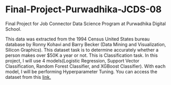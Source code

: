 # Final-Project-Purwadhika-JCDS-08
Final Project for Job Connector Data Science Program at Purwadhika Digital School.

This data was extracted from the 1994 Census United States bureau database by Ronny Kohavi and Barry Becker (Data Mining and Visualization, Silicon Graphics). This dataset task is to determine accurately whether a person makes over $50K a year or not.
This is Classification task. In this project, I will use 4 models(Logistic Regression, Support Vector Classification, Random Forest Classifier, and XGBoost Classifier). With each model, I will be performing Hyperparameter Tuning.
You can access the dataset from this <a href="https://www.kaggle.com/uciml/adult-census-income">link.</a>
